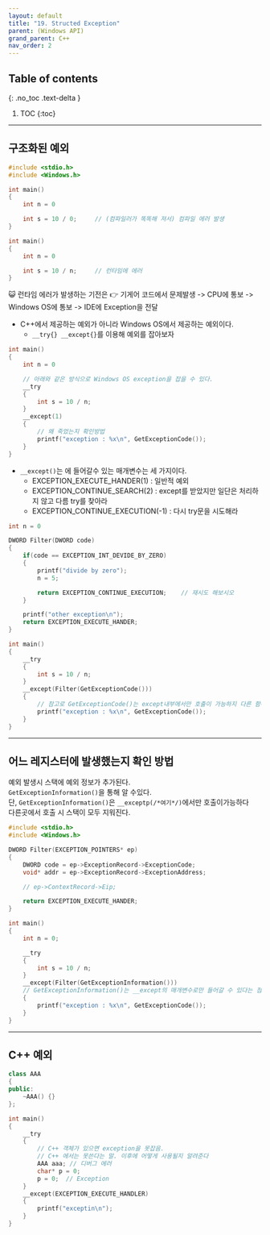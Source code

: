 ```yaml
---
layout: default
title: "19. Structed Exception"
parent: (Windows API)
grand_parent: C++
nav_order: 2
---
```


## Table of contents
{: .no_toc .text-delta }

1. TOC
{:toc}

---

## 구조화된 예외

```cpp
#include <stdio.h>
#include <Windows.h>

int main()
{
    int n = 0

    int s = 10 / 0;     // (컴파일러가 똑똑해 져서) 컴파일 에러 발생
}
```

```cpp
int main()
{
    int n = 0

    int s = 10 / n;     // 런타임에 에러
}
```

😺 런타임 에러가 발생하는 기전은 👉 기게어 코드에서 문제발생 -> CPU에 통보 -> Windows OS에 통보 -> IDE에 Exception을 전달

* C++에서 제공하는 예외가 아니라 Windows OS에서 제공하는 예외이다.
    * `__try{} __except{}`를 이용해 예외를 잡아보자

```cpp
int main()
{
    int n = 0

    // 아래와 같은 방식으로 Windows OS exception을 잡을 수 있다.
    __try
    {
        int s = 10 / n;
    }
    __except(1)
    {
        // 왜 죽었는지 확인방법
        printf("exception : %x\n", GetExceptionCode());
    }
}
```

* `__except()`는 에 들어갈수 있는 매개변수는 세 가지이다.
    * EXCEPTION_EXECUTE_HANDER(1) : 일반적 예외
    * EXCEPTION_CONTINUE_SEARCH(2) : except를 받았지만 일단은 처리하지 않고 다름 try를 찾아라
    * EXCEPTION_CONTINUE_EXECUTION(-1) : 다시 try문을 시도해라

```cpp
int n = 0

DWORD Filter(DWORD code)
{
    if(code == EXCEPTION_INT_DEVIDE_BY_ZERO)
    {
        printf("divide by zero");
        n = 5;

        return EXCEPTION_CONTINUE_EXECUTION;    // 재시도 해보시오
    }

    printf("other exception\n");
    return EXCEPTION_EXECUTE_HANDER;
}

int main()
{
    __try
    {
        int s = 10 / n;
    }
    __except(Filter(GetExceptionCode()))
    {
        // 참고로 GetExceptionCode()는 except내부에서만 호출이 가능하지 다른 함수에서 호출이 불가능
        printf("exception : %x\n", GetExceptionCode());
    }
}
```

---

## 어느 레지스터에 발생했는지 확인 방법

예외 발생시 스택에 예외 정보가 추가된다.<br>
`GetExceptionInformation()`을 통해 알 수있다.<br>
단, `GetExceptionInformation()`은 `__exceptp(/*여기*/)`에서만 호출이가능하다<br>
다른곳에서 호출 시 스택이 모두 지워진다.

```cpp
#include <stdio.h>
#include <Windows.h>

DWORD Filter(EXCEPTION_POINTERS* ep)
{
    DWORD code = ep->ExceptionRecord->ExceptionCode;
    void* addr = ep->ExceptionRecord->ExceptionAddress;

    // ep->ContextRecord->Eip;

    return EXCEPTION_EXECUTE_HANDER;
}

int main()
{
    int n = 0;

    __try
    {
        int s = 10 / n;
    }
    __except(Filter(GetExceptionInformation())) 
    // GetExceptionInformation()는 __except의 매개변수로만 들어갈 수 있다는 점을 기억.
    {
        printf("exception : %x\n", GetExceptionCode());
    }
}
```

---

## C++ 예외

```cpp
class AAA
{
public:
    ~AAA() {}
};

int main()
{
    __try
    {
        // C++ 객체가 있으면 exception을 못잡음.
        // C++ 에서는 못쓴다는 말. 이후에 어떻게 사용될지 알려준다
        AAA aaa; // 디버그 에러
        char* p = 0;
        p = 0;  // Exception
    }
    __except(EXCEPTION_EXECUTE_HANDLER)
    {
        printf("exceptin\n");
    }
}
```